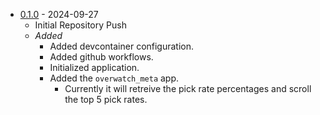- [0.1.0](https://github.com/GeoffBarrett/OverwatchMetaByt/pull/1) - 2024-09-27
  - Initial Repository Push
  - _Added_
    - Added devcontainer configuration.
    - Added github workflows.
    - Initialized application.
    - Added the `overwatch_meta` app.
      - Currently it will retreive the pick rate percentages and scroll the top 5 pick rates.